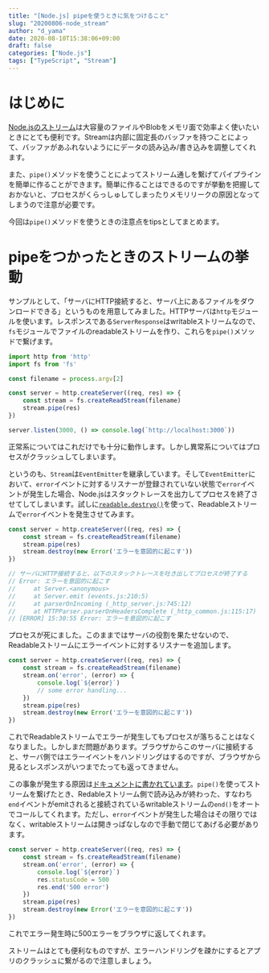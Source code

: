 ```yaml
---
title: "[Node.js] pipeを使うときに気をつけること"
slug: "20200806-node_stream"
author: "d_yama"
date: 2020-08-10T15:38:06+09:00
draft: false
categories: ["Node.js"]
tags: ["TypeScript", "Stream"]
---
```


# はじめに

[Node.jsのストリーム](https://nodejs.org/api/stream.html)は大容量のファイルやBlobをメモリ面で効率よく使いたいときにとても便利です。Streamは内部に固定長のバッファを持つことによって、バッファがあふれないようににデータの読み込み/書き込みを調整してくれます。

また、`pipe()`メソッドを使うことによってストリーム通しを繋げてパイプラインを簡単に作ることができます。簡単に作ることはできるのですが挙動を把握しておかないと、プロセスがくらっしゅしてしまったりメモリリークの原因となってしまうので注意が必要です。

今回は`pipe()`メソッドを使うときの注意点をtipsとしてまとめます。

# pipeをつかったときのストリームの挙動

サンプルとして、「サーバにHTTP接続すると、サーバ上にあるファイルをダウンロードできる」というものを用意してみました。HTTPサーバは`http`モジュールを使います。レスポンスである`ServerResponse`はwritableストリームなので、`fs`モジュールでファイルのreadableストリームを作り、これらを`pipe()`メソッドで繋げます。

```typescript
import http from 'http'
import fs from 'fs'

const filename = process.argv[2]

const server = http.createServer((req, res) => {
    const stream = fs.createReadStream(filename)
    stream.pipe(res)
})

server.listen(3000, () => console.log(`http://localhost:3000`))
```

正常系についてはこれだけでも十分に動作します。しかし異常系についてはプロセスがクラッシュしてしまいます。

というのも、`Stream`は`EventEmitter`を継承しています。そして`EventEmitter`において、`error`イベントに対するリスナーが登録されていない状態で`error`イベントが発生した場合、Node.jsはスタックトレースを出力してプロセスを終了させてしてしまいます。試しに[`readable.destryo()`](https://nodejs.org/api/stream.html#stream_readable_destroy_error)を使って、Readableストリームで`error`イベントを発生させてみます。

```typescript
const server = http.createServer((req, res) => {
    const stream = fs.createReadStream(filename)
    stream.pipe(res)
    stream.destroy(new Error('エラーを意図的に起こす'))
})

// サーバにHTTP接続すると、以下のスタックトレースを吐き出してプロセスが終了する
// Error: エラーを意図的に起こす
//     at Server.<anonymous> 
//     at Server.emit (events.js:210:5)
//     at parserOnIncoming (_http_server.js:745:12)
//     at HTTPParser.parserOnHeadersComplete (_http_common.js:115:17)
// [ERROR] 15:30:55 Error: エラーを意図的に起こす
```

プロセスが死にました。このままではサーバの役割を果たせないので、Readableストリームにエラーイベントに対するリスナーを追加します。

```typescript
const server = http.createServer((req, res) => {
    const stream = fs.createReadStream(filename)
    stream.on('error', (error) => {
        console.log(`${error}`)
        // some error handling...
    })
    stream.pipe(res)
    stream.destroy(new Error('エラーを意図的に起こす'))
})
```

これでReadableストリームでエラーが発生してもプロセスが落ちることはなくなりました。しかしまだ問題があります。ブラウザからこのサーバに接続すると、サーバ側ではエラーイベントをハンドリングはするのですが、ブラウザから見るとレスポンスがいつまでたっても返ってきません。

この事象が発生する原因は[ドキュメントに書かれています](https://nodejs.org/api/stream.html#stream_readable_pipe_destination_options)。`pipe()`を使ってストリームを繋げたとき、Redableストリーム側で読み込みが終わった、すなわち`end`イベントがemitされると接続されているwritableストリームの`end()`をオートでコールしてくれます。ただし、`error`イベントが発生した場合はその限りではなく、writableストリームは開きっぱなしなので手動で閉じてあげる必要があります。

```typescript
const server = http.createServer((req, res) => {
    const stream = fs.createReadStream(filename)
    stream.on('error', (error) => {
        console.log(`${error}`)
        res.statusCode = 500
        res.end('500 error')
    })
    stream.pipe(res)
    stream.destroy(new Error('エラーを意図的に起こす'))
})
```

これでエラー発生時に500エラーをブラウザに返してくれます。

ストリームはとても便利なものですが、エラーハンドリングを疎かにするとアプリのクラッシュに繋がるので注意しましょう。